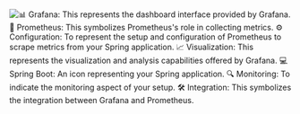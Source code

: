![📊 Grafana: This represents the dashboard interface provided by Grafana.
🎯 Prometheus: This symbolizes Prometheus's role in collecting metrics.
⚙️ Configuration: To represent the setup and configuration of Prometheus to scrape metrics from your Spring application.
📈 Visualization: This represents the visualization and analysis capabilities offered by Grafana.
💻 Spring Boot: An icon representing your Spring application.
🔍 Monitoring: To indicate the monitoring aspect of your setup.
🛠️ Integration: This symbolizes the integration between Grafana and Prometheus.]([https://streamable.com/d409lc)

